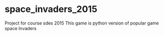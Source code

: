 # space_invaders_2015
Project for course sdes 2015
This game is python version of popular game space Invaders
